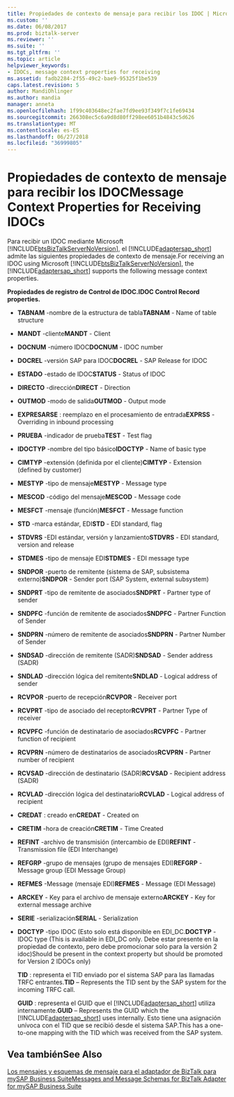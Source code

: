 ```yaml
---
title: Propiedades de contexto de mensaje para recibir los IDOC | Microsoft Docs
ms.custom: ''
ms.date: 06/08/2017
ms.prod: biztalk-server
ms.reviewer: ''
ms.suite: ''
ms.tgt_pltfrm: ''
ms.topic: article
helpviewer_keywords:
- IDOCs, message context properties for receiving
ms.assetid: fadb2284-2f55-49c2-bae9-95325f1be539
caps.latest.revision: 5
author: MandiOhlinger
ms.author: mandia
manager: anneta
ms.openlocfilehash: 1f99c403648ec2fae7fd9ee93f349f7c1fe69434
ms.sourcegitcommit: 266308ec5c6a9d8d80ff298ee6051b4843c5d626
ms.translationtype: MT
ms.contentlocale: es-ES
ms.lasthandoff: 06/27/2018
ms.locfileid: "36999805"
---
```

# <a name="message-context-properties-for-receiving-idocs"></a><span data-ttu-id="cbb8c-102">Propiedades de contexto de mensaje para recibir los IDOC</span><span class="sxs-lookup"><span data-stu-id="cbb8c-102">Message Context Properties for Receiving IDOCs</span></span>
<span data-ttu-id="cbb8c-103">Para recibir un IDOC mediante Microsoft [!INCLUDE[btsBizTalkServerNoVersion](../../includes/btsbiztalkservernoversion-md.md)], el [!INCLUDE[adaptersap_short](../../includes/adaptersap-short-md.md)] admite las siguientes propiedades de contexto de mensaje.</span><span class="sxs-lookup"><span data-stu-id="cbb8c-103">For receiving an IDOC using Microsoft [!INCLUDE[btsBizTalkServerNoVersion](../../includes/btsbiztalkservernoversion-md.md)], the [!INCLUDE[adaptersap_short](../../includes/adaptersap-short-md.md)] supports the following message context properties.</span></span>  
  
 <span data-ttu-id="cbb8c-104">**Propiedades de registro de Control de IDOC.**</span><span class="sxs-lookup"><span data-stu-id="cbb8c-104">**IDOC Control Record properties.**</span></span>  
  
- <span data-ttu-id="cbb8c-105">**TABNAM** -nombre de la estructura de tabla</span><span class="sxs-lookup"><span data-stu-id="cbb8c-105">**TABNAM** - Name of table structure</span></span>  
  
- <span data-ttu-id="cbb8c-106">**MANDT** -cliente</span><span class="sxs-lookup"><span data-stu-id="cbb8c-106">**MANDT** - Client</span></span>  
  
- <span data-ttu-id="cbb8c-107">**DOCNUM** -número IDOC</span><span class="sxs-lookup"><span data-stu-id="cbb8c-107">**DOCNUM** - IDOC number</span></span>  
  
- <span data-ttu-id="cbb8c-108">**DOCREL** -versión SAP para IDOC</span><span class="sxs-lookup"><span data-stu-id="cbb8c-108">**DOCREL** - SAP Release for IDOC</span></span>  
  
- <span data-ttu-id="cbb8c-109">**ESTADO** -estado de IDOC</span><span class="sxs-lookup"><span data-stu-id="cbb8c-109">**STATUS** - Status of IDOC</span></span>  
  
- <span data-ttu-id="cbb8c-110">**DIRECTO** -dirección</span><span class="sxs-lookup"><span data-stu-id="cbb8c-110">**DIRECT** - Direction</span></span>  
  
- <span data-ttu-id="cbb8c-111">**OUTMOD** -modo de salida</span><span class="sxs-lookup"><span data-stu-id="cbb8c-111">**OUTMOD** - Output mode</span></span>  
  
- <span data-ttu-id="cbb8c-112">**EXPRESARSE** : reemplazo en el procesamiento de entrada</span><span class="sxs-lookup"><span data-stu-id="cbb8c-112">**EXPRSS** - Overriding in inbound processing</span></span>  
  
- <span data-ttu-id="cbb8c-113">**PRUEBA** -indicador de prueba</span><span class="sxs-lookup"><span data-stu-id="cbb8c-113">**TEST** - Test flag</span></span>  
  
- <span data-ttu-id="cbb8c-114">**IDOCTYP** -nombre del tipo básico</span><span class="sxs-lookup"><span data-stu-id="cbb8c-114">**IDOCTYP** - Name of basic type</span></span>  
  
- <span data-ttu-id="cbb8c-115">**CIMTYP** -extensión (definida por el cliente)</span><span class="sxs-lookup"><span data-stu-id="cbb8c-115">**CIMTYP** - Extension (defined by customer)</span></span>  
  
- <span data-ttu-id="cbb8c-116">**MESTYP** -tipo de mensaje</span><span class="sxs-lookup"><span data-stu-id="cbb8c-116">**MESTYP** - Message type</span></span>  
  
- <span data-ttu-id="cbb8c-117">**MESCOD** -código del mensaje</span><span class="sxs-lookup"><span data-stu-id="cbb8c-117">**MESCOD** - Message code</span></span>  
  
- <span data-ttu-id="cbb8c-118">**MESFCT** -mensaje (función)</span><span class="sxs-lookup"><span data-stu-id="cbb8c-118">**MESFCT** - Message function</span></span>  
  
- <span data-ttu-id="cbb8c-119">**STD** -marca estándar, EDI</span><span class="sxs-lookup"><span data-stu-id="cbb8c-119">**STD** - EDI standard, flag</span></span>  
  
- <span data-ttu-id="cbb8c-120">**STDVRS** -EDI estándar, versión y lanzamiento</span><span class="sxs-lookup"><span data-stu-id="cbb8c-120">**STDVRS** - EDI standard, version and release</span></span>  
  
- <span data-ttu-id="cbb8c-121">**STDMES** -tipo de mensaje EDI</span><span class="sxs-lookup"><span data-stu-id="cbb8c-121">**STDMES** - EDI message type</span></span>  
  
- <span data-ttu-id="cbb8c-122">**SNDPOR** -puerto de remitente (sistema de SAP, subsistema externo)</span><span class="sxs-lookup"><span data-stu-id="cbb8c-122">**SNDPOR** - Sender port (SAP System, external subsystem)</span></span>  
  
- <span data-ttu-id="cbb8c-123">**SNDPRT** -tipo de remitente de asociados</span><span class="sxs-lookup"><span data-stu-id="cbb8c-123">**SNDPRT** - Partner type of sender</span></span>  
  
- <span data-ttu-id="cbb8c-124">**SNDPFC** -función de remitente de asociados</span><span class="sxs-lookup"><span data-stu-id="cbb8c-124">**SNDPFC** - Partner Function of Sender</span></span>  
  
- <span data-ttu-id="cbb8c-125">**SNDPRN** -número de remitente de asociados</span><span class="sxs-lookup"><span data-stu-id="cbb8c-125">**SNDPRN** - Partner Number of Sender</span></span>  
  
- <span data-ttu-id="cbb8c-126">**SNDSAD** -dirección de remitente (SADR)</span><span class="sxs-lookup"><span data-stu-id="cbb8c-126">**SNDSAD** - Sender address (SADR)</span></span>  
  
- <span data-ttu-id="cbb8c-127">**SNDLAD** -dirección lógica del remitente</span><span class="sxs-lookup"><span data-stu-id="cbb8c-127">**SNDLAD** - Logical address of sender</span></span>  
  
- <span data-ttu-id="cbb8c-128">**RCVPOR** -puerto de recepción</span><span class="sxs-lookup"><span data-stu-id="cbb8c-128">**RCVPOR** - Receiver port</span></span>  
  
- <span data-ttu-id="cbb8c-129">**RCVPRT** -tipo de asociado del receptor</span><span class="sxs-lookup"><span data-stu-id="cbb8c-129">**RCVPRT** - Partner Type of receiver</span></span>  
  
- <span data-ttu-id="cbb8c-130">**RCVPFC** -función de destinatario de asociados</span><span class="sxs-lookup"><span data-stu-id="cbb8c-130">**RCVPFC** - Partner function of recipient</span></span>  
  
- <span data-ttu-id="cbb8c-131">**RCVPRN** -número de destinatarios de asociados</span><span class="sxs-lookup"><span data-stu-id="cbb8c-131">**RCVPRN** - Partner number of recipient</span></span>  
  
- <span data-ttu-id="cbb8c-132">**RCVSAD** -dirección de destinatario (SADR)</span><span class="sxs-lookup"><span data-stu-id="cbb8c-132">**RCVSAD** - Recipient address (SADR)</span></span>  
  
- <span data-ttu-id="cbb8c-133">**RCVLAD** -dirección lógica del destinatario</span><span class="sxs-lookup"><span data-stu-id="cbb8c-133">**RCVLAD** - Logical address of recipient</span></span>  
  
- <span data-ttu-id="cbb8c-134">**CREDAT** : creado en</span><span class="sxs-lookup"><span data-stu-id="cbb8c-134">**CREDAT** - Created on</span></span>  
  
- <span data-ttu-id="cbb8c-135">**CRETIM** -hora de creación</span><span class="sxs-lookup"><span data-stu-id="cbb8c-135">**CRETIM** - Time Created</span></span>  
  
- <span data-ttu-id="cbb8c-136">**REFINT** -archivo de transmisión (intercambio de EDI)</span><span class="sxs-lookup"><span data-stu-id="cbb8c-136">**REFINT** - Transmission file (EDI Interchange)</span></span>  
  
- <span data-ttu-id="cbb8c-137">**REFGRP** -grupo de mensajes (grupo de mensajes EDI)</span><span class="sxs-lookup"><span data-stu-id="cbb8c-137">**REFGRP** - Message group (EDI Message Group)</span></span>  
  
- <span data-ttu-id="cbb8c-138">**REFMES** -Message (mensaje EDI)</span><span class="sxs-lookup"><span data-stu-id="cbb8c-138">**REFMES** - Message (EDI Message)</span></span>  
  
- <span data-ttu-id="cbb8c-139">**ARCKEY** - Key para el archivo de mensaje externo</span><span class="sxs-lookup"><span data-stu-id="cbb8c-139">**ARCKEY** - Key for external message archive</span></span>  
  
- <span data-ttu-id="cbb8c-140">**SERIE** -serialización</span><span class="sxs-lookup"><span data-stu-id="cbb8c-140">**SERIAL** - Serialization</span></span>  
  
- <span data-ttu-id="cbb8c-141">**DOCTYP** -tipo IDOC (Esto solo está disponible en EDI_DC.</span><span class="sxs-lookup"><span data-stu-id="cbb8c-141">**DOCTYP** - IDOC type (This is available in EDI_DC only.</span></span> <span data-ttu-id="cbb8c-142">Debe estar presente en la propiedad de contexto, pero debe promocionar solo para la versión 2 idoc)</span><span class="sxs-lookup"><span data-stu-id="cbb8c-142">Should be present in the context property but should be promoted for Version 2 IDOCs only)</span></span>  
  
  <span data-ttu-id="cbb8c-143">**TID** : representa el TID enviado por el sistema SAP para las llamadas TRFC entrantes.</span><span class="sxs-lookup"><span data-stu-id="cbb8c-143">**TID** – Represents the TID sent by the SAP system for the incoming TRFC call.</span></span>  
  
  <span data-ttu-id="cbb8c-144">**GUID** : representa el GUID que el [!INCLUDE[adaptersap_short](../../includes/adaptersap-short-md.md)] utiliza internamente.</span><span class="sxs-lookup"><span data-stu-id="cbb8c-144">**GUID** – Represents the GUID which the [!INCLUDE[adaptersap_short](../../includes/adaptersap-short-md.md)] uses internally.</span></span> <span data-ttu-id="cbb8c-145">Esto tiene una asignación unívoca con el TID que se recibió desde el sistema SAP.</span><span class="sxs-lookup"><span data-stu-id="cbb8c-145">This has a one-to-one mapping with the TID which was received from the SAP system.</span></span>  
  
## <a name="see-also"></a><span data-ttu-id="cbb8c-146">Vea también</span><span class="sxs-lookup"><span data-stu-id="cbb8c-146">See Also</span></span>  
 [<span data-ttu-id="cbb8c-147">Los mensajes y esquemas de mensaje para el adaptador de BizTalk para mySAP Business Suite</span><span class="sxs-lookup"><span data-stu-id="cbb8c-147">Messages and Message Schemas for BizTalk Adapter for mySAP Business Suite</span></span>](../../adapters-and-accelerators/adapter-sap/messages-and-message-schemas-for-biztalk-adapter-for-mysap-business-suite.md)